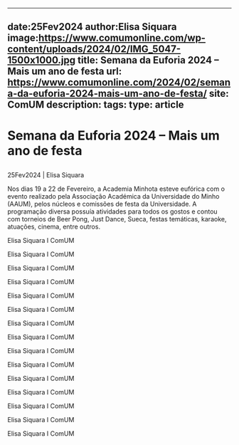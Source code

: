 
---
date:25Fev2024
author:Elisa Siquara
image:https://www.comumonline.com/wp-content/uploads/2024/02/IMG_5047-1500x1000.jpg
title: Semana da Euforia 2024 – Mais um ano de festa
url: https://www.comumonline.com/2024/02/semana-da-euforia-2024-mais-um-ano-de-festa/
site: ComUM
description: 
tags: 
type: article
---


# Semana da Euforia 2024 – Mais um ano de festa

## 

25Fev2024 | Elisa Siquara

Nos dias 19 a 22 de Fevereiro, a Academia Minhota esteve eufórica com o evento realizado pela Associação Académica da Universidade do Minho (AAUM), pelos núcleos e comissões de festa da Universidade. A programação diversa possuía atividades para todos os gostos e contou com torneios de Beer Pong, Just Dance, Sueca, festas temáticas, karaoke, atuações, cinema, entre outros.

Elisa Siquara I ComUM

Elisa Siquara I ComUM

Elisa Siquara I ComUM

Elisa Siquara I ComUM

Elisa Siquara I ComUM

Elisa Siquara I ComUM

Elisa Siquara I ComUM

Elisa Siquara I ComUM

Elisa Siquara I ComUM

Elisa Siquara I ComUM

Elisa Siquara I ComUM

Elisa Siquara I ComUM

Elisa Siquara I ComUM

Elisa Siquara I ComUM

Elisa Siquara I ComUM



